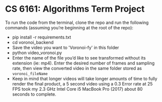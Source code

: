 # CS 6161: Algorithms Term Project

To run the code from the terminal, clone the repo and run the following commands (assuming you’re beginning at the root of the repo):
- pip install -r requirements.txt
- cd voronoi_backend
- Save the video you want to 'Voronoi-fy' in this folder
- python video_voronoi.py
- Enter the name of the file you’d like to see transformed without its extension (ie: mp4). Enter the desired number of frames and sampling rate, then view the converted video in the same folder stored as `voronoi_fileName` 
- Keep in mind that longer videos will take longer amounts of time to fully render the final product, a 5 second video using a 0.3 Error rate at 25 FPS took my 2.3 GHz Intel Core i5 MacBook Pro (2017) about 80 seconds to complete.
